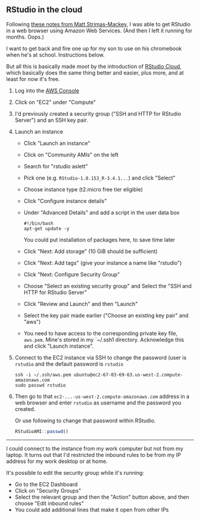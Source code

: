 ## RStudio in the cloud

Following [these notes from Matt
Strimas-Mackey](http://strimas.com/r/rstudio-cloud-1/), I was able to
get RStudio in a web browser using Amazon Web Services. (And then I
left it running for months. Oops.)

I want to get back and fire one up for my son to use on his chromebook
when he's at school. Instructions below.

But all this is basically made moot by the introduction of [RStudio
Cloud](https://rstudio.cloud), which basically does the same thing
better and easier, plus more, and at least for now it's free.

1. Log into the [AWS Console](https://console.aws.amazon.com)

2. Click on "EC2" under "Compute"

3. I'd previously created a security group ("SSH and HTTP for RStudio
   Server") and an SSH key pair.

4. Launch an instance

   - Click "Launch an instance"

   - Click on "Community AMIs" on the left

   - Search for "rstudio aslett"

   - Pick one (e.g. `RStudio-1.0.153_R-3.4.1...`) and click "Select"

   - Choose instance type (t2.micro free tier eligible)

   - Click "Configure instance details"

   - Under "Advanced Details" and add a script in the user data box

     ```shell
     #!/bin/bash
     apt-get update -y
     ```

     You could put installation of packages here, to save time later

   - Click "Next: Add storage" (10 GiB should be sufficient)

   - Click "Next: Add tags" (give your instance a name like "rstudio")

   - Click "Next: Configure Security Group"

   - Choose "Select an existing security group" and Select the "SSH
     and HTTP for RStudio Server"

   - Click "Review and Launch" and then "Launch"

   - Select the key pair made earlier ("Choose an existing key pair"
     and "aws")

   - You need to have access to the corresponding private key file,
     `aws.pem`. Mine's stored in my `~/.ssh1 directory. Acknowledge
     this and click "Launch instance".

5. Connect to the EC2 instance via SSH to change the password (user is
   `rstudio` and the default password is `rstudio`

   ```shell
   ssh -i ~/.ssh/aws.pem ubuntu@ec2-67-03-69-63.us-west-2.compute-amazonaws.com
   sudo passwd rstudio
   ```

6. Then go to that `ec2-...-us-west-2.compute-amazonaws.com` address
   in a web browser and enter `rstudio` as username and the password
   you created.

   Or use following to change that password within RStudio.

   ```r
   RStudioAMI::passwd()
   ```

---

I could connect to the instance from my work computer but not from my
laptop. It turns out that I'd restricted the inbound rules to be from
my IP address for my work desktop or at home.

It's possible to edit the security group while it's running:

- Go to the EC2 Dashboard
- Click on "Security Groups"
- Select the relevant group and then the "Action" button above, and
  then choose "Edit inbound rules"
- You could add additional lines that make it open from other IPs

